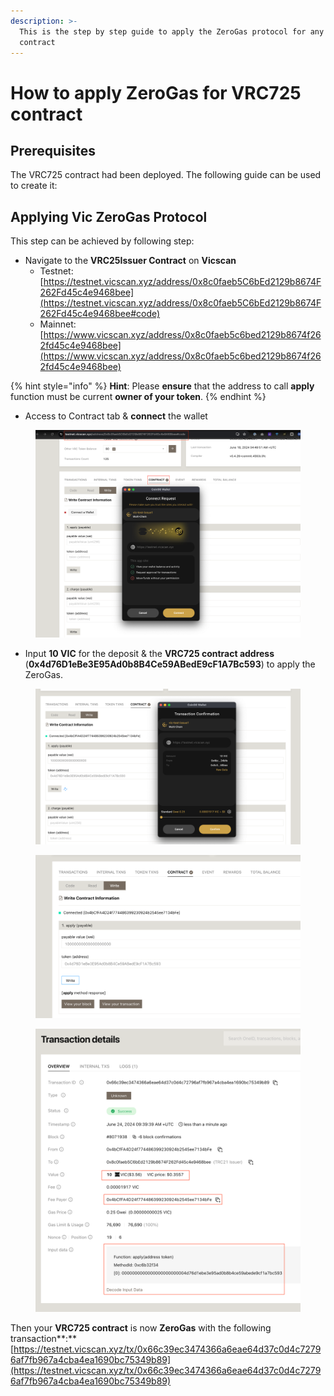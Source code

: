 ```yaml
---
description: >-
  This is the step by step guide to apply the ZeroGas protocol for any  VRC725
  contract
---
```


# How to apply ZeroGas for VRC725 contract

## Prerequisites

The VRC725 contract had been deployed. The following guide can be used to create it:

## Applying Vic ZeroGas Protocol

This step can be achieved by following step:

* Navigate to the **VRC25Issuer Contract** on **Vicscan**
  * Testnet: [https://testnet.vicscan.xyz/address/0x8c0faeb5C6bEd2129b8674F262Fd45c4e9468bee](https://testnet.vicscan.xyz/address/0x8c0faeb5C6bEd2129b8674F262Fd45c4e9468bee#code)
  * Mainnet:[https://www.vicscan.xyz/address/0x8c0faeb5c6bed2129b8674f262fd45c4e9468bee](https://www.vicscan.xyz/address/0x8c0faeb5c6bed2129b8674f262fd45c4e9468bee)

{% hint style="info" %}
**Hint**: Please **ensure** that the address to call **apply** function must be current **owner of your token**.
{% endhint %}

* Access to Contract tab & **connect** the wallet

<figure><img src="../.gitbook/assets/10.png" alt=""><figcaption></figcaption></figure>

* Input **10 VIC** for the deposit & the **VRC725 contract address** (**0x4d76D1eBe3E95Ad0b8B4Ce59ABedE9cF1A7Bc593**) to apply the ZeroGas.

<figure><img src="../.gitbook/assets/11.png" alt=""><figcaption></figcaption></figure>

<figure><img src="../.gitbook/assets/12.png" alt=""><figcaption></figcaption></figure>

<figure><img src="../.gitbook/assets/13.png" alt=""><figcaption></figcaption></figure>

Then your **VRC725 contract** is now **ZeroGas** with the following transaction**:** [https://testnet.vicscan.xyz/tx/0x66c39ec3474366a6eae64d37c0d4c72796af7fb967a4cba4ea1690bc75349b89](https://testnet.vicscan.xyz/tx/0x66c39ec3474366a6eae64d37c0d4c72796af7fb967a4cba4ea1690bc75349b89)
